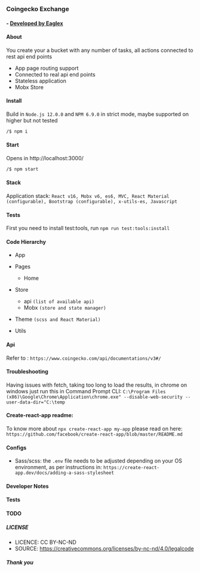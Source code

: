 ### Coingecko Exchange
#### - [ Developed by Eaglex ](http://eaglex.net)

#### About

You create your a bucket with any number of tasks, all actions connected to rest api end points

- App page routing support
- Connected to real api end points
- Stateless application
- Mobx Store


#### Install 
Build in `Node.js 12.0.0` and `NPM 6.9.0` in strict mode, maybe supported on higher but not tested

```sh
/$ npm i 
```


#### Start
Opens in http://localhost:3000/

```sh
/$ npm start
```

#### Stack
Application stack: `React v16, Mobx v6, es6, MVC, React Material (configurable), Bootstrap (configurable), x-utils-es, Javascript`


#### Tests
First you need to install test:tools, run `npm run test:tools:install`



#### Code Hierarchy
- App

- Pages
    - Home

- Store
    - api `(list of available api)`
    - Mobx `(store and state manager)`
- Theme `(scss and React Material)`
- Utils


#### Api
Refer to : `https://www.coingecko.com/api/documentations/v3#/`



#### Troubleshooting
Having issues with fetch, taking too long to load the results, in chrome on windows just run this in Command Prompt CLI:
`C:\Program Files (x86)\Google\Chrome\Application\chrome.exe" --disable-web-security --user-data-dir="C:\temp`

#### Create-react-app readme:
To know more about `npx create-react-app my-app` please read on here:
`https://github.com/facebook/create-react-app/blob/master/README.md`


#### Configs
- Sass/scss: the `.env` file needs to be adjusted depending on your OS environment, as per instructions in: `https://create-react-app.dev/docs/adding-a-sass-stylesheet`


#### Developer Notes


#### Tests


#### TODO




##### LICENSE
* LICENCE: CC BY-NC-ND
* SOURCE: https://creativecommons.org/licenses/by-nc-nd/4.0/legalcode


##### Thank you


